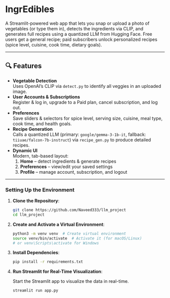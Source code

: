 # IngrEdibles

A Streamlit-powered web app that lets you snap or upload a photo of vegetables (or type them in), detects the ingredients via CLIP, and generates full recipes using a quantized LLM from Hugging Face. Free users get a general recipe; paid subscribers unlock personalized recipes (spice level, cuisine, cook time, dietary goals).

---

## 🔍 Features

- **Vegetable Detection**  
  Uses OpenAI’s CLIP via `detect.py` to identify all veggies in an uploaded image.
- **User Accounts & Subscriptions**  
  Register & log in, upgrade to a Paid plan, cancel subscription, and log out.
- **Preferences**  
  Save sliders & selectors for spice level, serving size, cuisine, meal type, cook time, and health goals.
- **Recipe Generation**  
  Calls a quantized LLM (primary: `google/gemma-3-1b-it`, fallback: `tiiuae/falcon-7b-instruct`) via `recipe_gen.py` to produce detailed recipes.
- **Dynamic UI**  
  Modern, tab-based layout:  
  1. **Home** – detect ingredients & generate recipes  
  2. **Preferences** – view/edit your saved settings  
  3. **Profile** – manage account, subscription, and logout  

---


### Setting Up the Environment

1. **Clone the Repository**:

    ```bash
    git clone https://github.com/Naveed333/llm_project
    cd llm_project
    ```

2. **Create and Activate a Virtual Environment**:

    ```bash
    python3 -m venv venv  # Create virtual environment
    source venv/bin/activate  # Activate it (for macOS/Linux)
    # or venv\Scripts\activate for Windows
    ```

3. **Install Dependencies**:

    ```bash
    pip install -r requirements.txt
    ```

 4. **Run Streamlit for Real-Time Visualization**:

    Start the Streamlit app to visualize the data in real-time.

    ```bash
    streamlit run app.py
    ```
